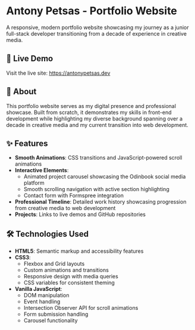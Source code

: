 # Antony Petsas - Portfolio Website

A responsive, modern portfolio website showcasing my journey as a junior full-stack developer transitioning from a decade of experience in creative media.

## 🌟 Live Demo

Visit the live site: https://antonypetsas.dev

## 📖 About

This portfolio website serves as my digital presence and professional showcase. Built from scratch, it demonstrates my skills in front-end development while highlighting my diverse background spanning over a decade in creative media and my current transition into web development.

## ✨ Features

- **Smooth Animations**: CSS transitions and JavaScript-powered scroll animations
- **Interactive Elements**:
  - Animated project carousel showcasing the Odinbook social media platform
  - Smooth scrolling navigation with active section highlighting
  - Contact form with Formspree integration
- **Professional Timeline**: Detailed work history showcasing progression from creative media to web development
- **Projects**: Links to live demos and GitHub repositories

## 🛠️ Technologies Used

- **HTML5**: Semantic markup and accessibility features
- **CSS3**:
  - Flexbox and Grid layouts
  - Custom animations and transitions
  - Responsive design with media queries
  - CSS variables for consistent theming
- **Vanilla JavaScript**:
  - DOM manipulation
  - Event handling
  - Intersection Observer API for scroll animations
  - Form submission handling
  - Carousel functionality
